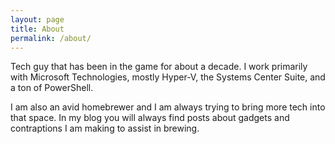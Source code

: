 ```yaml
---
layout: page
title: About
permalink: /about/
---
```


Tech guy that has been in the game for about a decade.  I work primarily with Microsoft Technologies, mostly Hyper-V, the Systems Center Suite, and a ton of PowerShell.

I am also an avid homebrewer and I am always trying to bring more tech into that space.  In my blog you will always find posts about gadgets and contraptions I am making to assist in brewing.
